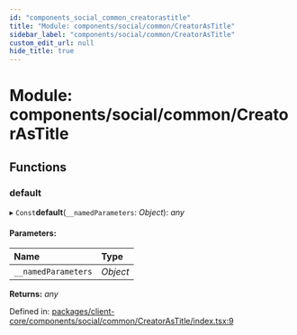 ```yaml
---
id: "components_social_common_creatorastitle"
title: "Module: components/social/common/CreatorAsTitle"
sidebar_label: "components/social/common/CreatorAsTitle"
custom_edit_url: null
hide_title: true
---
```


# Module: components/social/common/CreatorAsTitle

## Functions

### default

▸ `Const`**default**(`__namedParameters`: *Object*): *any*

#### Parameters:

Name | Type |
:------ | :------ |
`__namedParameters` | *Object* |

**Returns:** *any*

Defined in: [packages/client-core/components/social/common/CreatorAsTitle/index.tsx:9](https://github.com/xr3ngine/xr3ngine/blob/56376a778/packages/client-core/components/social/common/CreatorAsTitle/index.tsx#L9)
